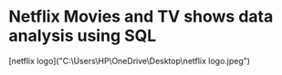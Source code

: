 # Netflix Movies and TV shows data analysis using SQL
[netflix logo]("C:\Users\HP\OneDrive\Desktop\netflix logo.jpeg")
